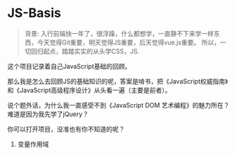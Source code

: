 # JS-Basis
>背景: 入行前端快一年了，很浮躁，什么都想学，一直静不下来学一样东西，今天觉得Git重要，明天觉得JS重要，后天觉得vue.js重要。
>所以，一切回归起点，踏踏实实的从头学CSS，JS.

这个项目记录着自己JavaScript基础的回顾。

那么我是怎么去回顾JS的基础知识的呢，答案是啃书，把《JavaScript权威指南》和《JavaScript高级程序设计》从头看一遍（主要是前者）。

说个题外话，为什么我一直感受不到《JavaScript DOM 艺术编程》的魅力所在？难道是因为我先学了jQuery？

你可以打开项目，没准也有你不知道的呢？

1. 变量作用域










